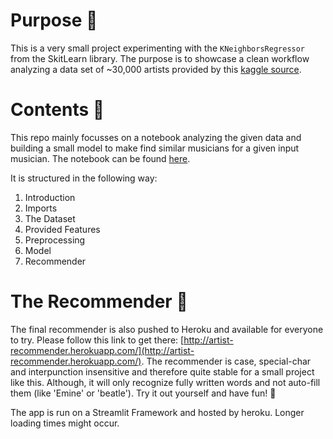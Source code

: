 # Purpose 🎯
This is a very small project experimenting with the ```KNeighborsRegressor``` from the SkitLearn library.
The purpose is to showcase a clean workflow analyzing a data set of ~30,000 artists provided by this [kaggle source](https://www.kaggle.com/yamaerenay/spotify-dataset-19212020-160k-tracks?select=data_by_artist_o.csv).

# Contents 📒
This repo mainly focusses on a notebook analyzing the given data and building a small model to make find  similar musicians for a given input musician. The notebook can be found [here](https://github.com/moritzgeiger/artist_recommender/blob/main/notebooks/Artist_recommender.ipynb).

It is structured in the following way:

1. Introduction
2. Imports
3. The Dataset
4. Provided Features
5. Preprocessing
6. Model
7. Recommender

# The Recommender 🥁
The final recommender is also pushed to Heroku and available for everyone to try. Please follow this link to get there: [http://artist-recommender.herokuapp.com/](http://artist-recommender.herokuapp.com/).
The recommender is case, special-char and interpunction insensitive and therefore quite stable for a small project like this. Although, it will only recognize fully written words and not auto-fill them (like 'Emine' or 'beatle'). Try it out yourself and have fun! 🥁

The app is run on a Streamlit Framework and hosted by heroku. Longer loading times might occur.

